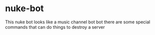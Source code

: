 # nuke-bot
This nuke bot looks like a music channel bot bot there are some special commands that can do things to destroy a server

